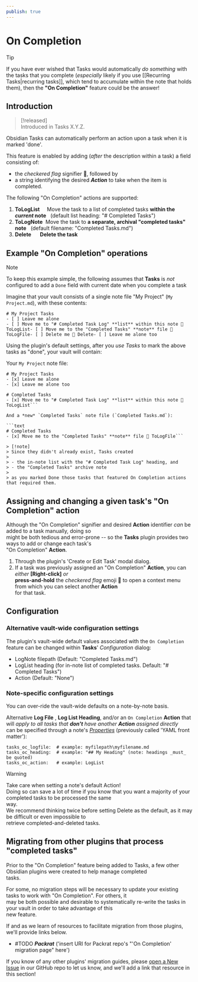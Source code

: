 ```yaml
---
publish: true  
---  
```

# On Completion  
> [!tip]  
> If you have ever wished that Tasks would automatically *do something* with the tasks
> that you complete (*especially*  likely if you use [[Recurring Tasks|recurring tasks]], which tend to accumulate within the note that holds them), then the **"On Completion"** feature could be the answer!
## Introduction
> [!released]  
> Introduced in Tasks X.Y.Z.  

Obsidian Tasks can automatically perform an action upon a task when it is marked 'done'.  
  
This feature is enabled by adding (*after* the description within a task) a field consisting of:  
  
- the *checkered flag* signifier 🏁, followed by  
- a string identifying the desired ***Action*** to take when the item is completed.  
  
The following "On Completion" actions are supported:  
  
1. **ToLogList** &nbsp;&nbsp;&nbsp;&nbsp;Move the task to a list of completed tasks **within the *current* note** &nbsp;&nbsp;(default list heading:  "# Completed Tasks")  
2. **ToLogNote** &nbsp;Move the task to **a separate, archival "completed tasks" note** &nbsp;&nbsp;(default filename:  "Completed Tasks.md")  
3. **Delete** &nbsp;&nbsp;&nbsp;&nbsp;&nbsp;**Delete the task**  
  
## Example "On Completion" operations  
  
> [!note]  
> To keep this example simple, the following assumes that **Tasks** is *not* configured to add a `Done` field with current date when you complete a task  
  
Imagine that your vault consists of a single note file "My Project" (`My Project.md`), with these contents:  
  
```text  
# My Project Tasks  
- [ ] Leave me alone  
- [ ] Move me to "# Completed Task Log" **list** within this note 🏁 ToLogList- [ ] Move me to the "Completed Tasks" **note** file 🏁 ToLogFile- [ ] Delete me 🏁 Delete- [ ] Leave me alone too  
```  
  
Using the plugin's default settings, after you *use Tasks* to mark the above tasks as "done", your vault will contain:  
  
Your `My Project` note file:  
  
```text  
# My Project Tasks  
- [x] Leave me alone  
- [x] Leave me alone too  
  
# Completed Tasks  
- [x] Move me to "# Completed Task Log" **list** within this note 🏁 ToLogList```  
  
And a *new* `Completed Tasks` note file (`Completed Tasks.md`):  
  
```text  
# Completed Tasks  
- [x] Move me to the "Completed Tasks" **note** file 🏁 ToLogFile```  
  
> [!note]  
> Since they didn't already exist, Tasks created  
>  
> - the in-note list with the "# Completed Task Log" heading, and  
> - the "Completed Tasks" archive note  
>  
> as you marked Done those tasks that featured On Completion actions that required them.  
```

## Assigning and changing a given task's "On Completion" action  
  
Although the "On Completion" signifier and desired **Action** identifier *can* be added to a task manually, doing so  
might be both tedious and error-prone -- so the **Tasks** plugin provides two ways to add or change each task's  
"On Completion" **Action**.  
  
1. Through the plugin's 'Create or Edit Task' modal dialog.  
2. If a task was previously assigned an "On Completion" **Action**, you can *either* **\[Right-click\]** *or*  
**press-and-hold** the *checkered flag* emoji 🏁 to open a context menu from which you can select another **Action**  
for that task.  
  
## Configuration  
  
### Alternative vault-wide configuration settings  
  
The plugin's vault-wide default values associated with the `On Completion` feature can be changed within **Tasks**' *Configuration* dialog:  
  
- LogNote filepath (Default: "Completed Tasks.md")  
- LogList heading (for in-note list of completed tasks.  Default: "# Completed Tasks")  
- Action (Default: "None")  
  
### Note-specific configuration settings  
  
You can over-ride the vault-wide defaults on a note-by-note basis.  
  
Alternative **Log File** , **Log List Heading**, and/or an `On Completion` **Action** that will *apply to all tasks that **don't** have another **Action** assigned directly*  
can be specified through a note's [*Properties*](https://help.obsidian.md/Editing+and+formatting/Properties) (previously called 'YAML front matter'):  
  
```text  
tasks_oc_logfile:  # example: myfilepath\myfilename.md  
tasks_oc_heading:  # example: "## My Heading" (note: headings _must_ be quoted)  
tasks_oc_action:   # example: LogList  
```  
  
> [!Warning]  
> Take care when setting a note's default Action!  
> Doing so can save a lot of time if you know that you want a majority of your completed tasks to be processed the same  
> way.  
> We recommend thinking twice before setting Delete as the default, as it may be difficult or even impossible to  
> retrieve completed-and-deleted tasks.  
  
## Migrating from other plugins that process "completed tasks"  
  
Prior to the "On Completion" feature being added to Tasks, a few other Obsidian plugins were created to help manage completed  
tasks.  
  
For some, no migration steps will be necessary to update your existing tasks to work with "On Completion". For others, it  
may be both possible and desirable to systematically re-write the tasks in your vault in order to take advantage of this  
new feature.  
  
If and as we learn of resources to facilitate migration from those plugins, we'll provide links below.  
  
- #TODO ***Packrat*** ('insert URI for Packrat repo's "'On Completion' migration page" here')  
  
If you know of any other plugins' migration guides, please [open a New Issue](https://github.com/obsidian-tasks-group/obsidian-tasks/issues) in our GitHub repo to let us know, and we'll add a link that resource in this section!
